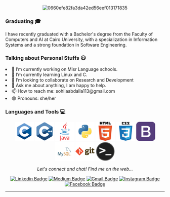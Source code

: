 
<div align='center'>



![0660efe82fa3da42ed56eef013171835](https://user-images.githubusercontent.com/53753947/235632344-7ddd4d67-cde6-479b-9b0d-837a879ea27e.gif)

</div>

  
### Graduating 🎓
I have recently graduated with a Bachelor's degree from the Faculty of Computers and AI at Cairo University, with a specialization in Information Systems and a strong foundation in Software Engineering.
  
### Talking about Personal Stuffs 😃
  
 <li> 🔭 I’m currently working on Misr Language schools.</li>
 <li>🌱 I’m currently learning Linux and C.</li>
 <li>👯 I’m looking to collaborate on Research and Development </li>
 <li>💬 Ask me about anything, I am happy to help. </li>
 <li>📫 How to reach me: sohilaabdalla113@gmail.com </li>
 <li>😄 Pronouns: she/her </li>
  
  
### Languages and Tools 💻

<p align="center">

  <div align="center">
  
  <code><img height="60" src="https://raw.githubusercontent.com/github/explore/80688e429a7d4ef2fca1e82350fe8e3517d3494d/topics/c/c.png"></code> <code><img height="60" src="https://raw.githubusercontent.com/github/explore/80688e429a7d4ef2fca1e82350fe8e3517d3494d/topics/cpp/cpp.png"></code> <code><img height="60" src="https://raw.githubusercontent.com/devicons/devicon/master/icons/java/java-original-wordmark.svg"></code> <code><img height="60" src="https://raw.githubusercontent.com/github/explore/80688e429a7d4ef2fca1e82350fe8e3517d3494d/topics/python/python.png"></code> <code><img height="60" src="https://raw.githubusercontent.com/github/explore/80688e429a7d4ef2fca1e82350fe8e3517d3494d/topics/html/html.png"></code> <code><img height="60" src="https://raw.githubusercontent.com/github/explore/80688e429a7d4ef2fca1e82350fe8e3517d3494d/topics/css/css.png"></code> <code><img height="60" src="https://raw.githubusercontent.com/github/explore/80688e429a7d4ef2fca1e82350fe8e3517d3494d/topics/bootstrap/bootstrap.png"></code> <code><img height="60" src="https://raw.githubusercontent.com/github/explore/80688e429a7d4ef2fca1e82350fe8e3517d3494d/topics/mysql/mysql.png"></code> <code><img height="60" src="https://raw.githubusercontent.com/github/explore/80688e429a7d4ef2fca1e82350fe8e3517d3494d/topics/git/git.png"></code> <code><img height="60" src="https://raw.githubusercontent.com/github/explore/80688e429a7d4ef2fca1e82350fe8e3517d3494d/topics/terminal/terminal.png"></code>

  </div>
  </p>
  

<div align = 'center'>
  <p align="center">
  <i> Let's connect and chat! Find me on the web...</i>

   [![Linkedin Badge](https://img.shields.io/badge/-sohilaabdalla-blue?style=flat-square&logo=Linkedin&logoColor=white&link=https://www.linkedin.com/in/sohila-abdalla)](https://www.linkedin.com/in/sohila-abdalla) 
   [![Medium Badge](https://img.shields.io/badge/-@sohilaabdalla-000000?style=flat&labelColor=000000&logo=Medium&link=https://medium.com/@sohilaabdalla113)](https://medium.com/@sohilaabdalla113) 
   [![Gmail Badge](https://img.shields.io/badge/-sohilaabdalla-c14438?style=flat-square&logo=Gmail&logoColor=white&link=mailto:sohilaabdalla113@gmail.com)](mailto:sohilaabdalla113@gmail.com)
   [![Instagram Badge](https://img.shields.io/badge/-@sohila.abdalla-purple?style=flat&logo=instagram&logoColor=white&link=https://instagram.com/sohila.abdalla?igshid=YmMyMTA2M2Y=)](https://instagram.com/sohila.abdalla?igshid=YmMyMTA2M2Y=) 
   [![Facebook Badge](https://img.shields.io/badge/-sohilaabdalla-036be4?style=flat-square&logo=Facebook&logoColor=white&link=https://www.facebook.com/sohilaabdalla113?mibextid=LQQJ4d)](https://www.facebook.com/sohilaabdalla113?mibextid=LQQJ4d)
  </p>
</div>
  </div>
  
  
  <!-- [![Twitter Badge](https://img.shields.io/badge/-@verma_anushkaa-1ca0f1?style=flat-square&labelColor=1ca0f1&logo=twitter&logoColor=white&link=https://twitter.com/verma_anushkaa)](https://twitter.com/verma_anushkaa) 
  [![GeeksforGeeks Badge](https://img.shields.io/badge/-sohilaabdalla-1c6340?style=flat&logo=GeeksforGeeks&logoColor=white&link=https://auth.geeksforgeeks.org/user/sohilaabdalla113/)](https://auth.geeksforgeeks.org/user/sohilaabdalla113/)

  
  
  ![nagln's's github stats](https://github-readme-stats.vercel.app/api?username=sohilaabdallaa&count_private=true&show_icons=true)
-->

---
<!--
<a href="https://www.linkedin.com/in/sohila-abdalla/"> <img alt="LinkedIn" src="https://img.shields.io/badge/LinkedIn-sohila%20abdalla%20-blue?style=flat&logo=linkedin"></a> [![Instagram Badge](https://img.shields.io/badge/sohila.abdalla_-purple?&logo=instagram&logoColor=white&link=[https://www.instagram.com/sohila.abdalla/](https://www.instagram.com/sohila.abdalla/))](https://www.instagram.com/sohila.abdalla/)
**sohilaabdallaa/sohilaabdallaa** is a ✨ _special_ ✨ repository because its `README.md` (this file) appears on your GitHub profile.

-->
<!-- 
  
![](https://user-images.githubusercontent.com/53753947/234941254-513b6987-d712-4da9-8e01-01b415bbbcbb.gif)


![Top Langs](https://github-readme-stats.vercel.app/api/top-langs/?username=sohilaabdallaa&layout=compact)
-->

